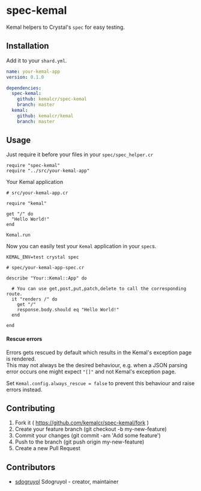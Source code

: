 # spec-kemal

Kemal helpers to Crystal's `spec` for easy testing.

## Installation

Add it to your `shard.yml`.

```yaml
name: your-kemal-app
version: 0.1.0

dependencies:
  spec-kemal:
    github: kemalcr/spec-kemal
    branch: master
  kemal:
    github: kemalcr/kemal
    branch: master
```

## Usage

Just require it before your files in your `spec/spec_helper.cr`

```crystal
require "spec-kemal"
require "../src/your-kemal-app"
```

Your Kemal application

```crystal
# src/your-kemal-app.cr

require "kemal"

get "/" do
  "Hello World!"
end

Kemal.run
```

Now you can easily test your `Kemal` application in your `spec`s.

```
KEMAL_ENV=test crystal spec
```

```crystal
# spec/your-kemal-app-spec.cr

describe "Your::Kemal::App" do

  # You can use get,post,put,patch,delete to call the corresponding route.
  it "renders /" do
    get "/"
    response.body.should eq "Hello World!"
  end

end
```

#### Rescue errors
Errors gets rescued by default which results in the Kemal's exception page is rendered.  
This may not always be the desired behaviour, e.g. when a JSON parsing error occurs one might expect `"[]"`
and not Kemal's exception page.  

Set `Kemal.config.always_rescue = false` to prevent this behaviour and raise errors instead.

## Contributing

1. Fork it ( https://github.com/kemalcr/spec-kemal/fork )
2. Create your feature branch (git checkout -b my-new-feature)
3. Commit your changes (git commit -am 'Add some feature')
4. Push to the branch (git push origin my-new-feature)
5. Create a new Pull Request

## Contributors

- [sdogruyol](https://github.com/sdogruyol) Sdogruyol - creator, maintainer
